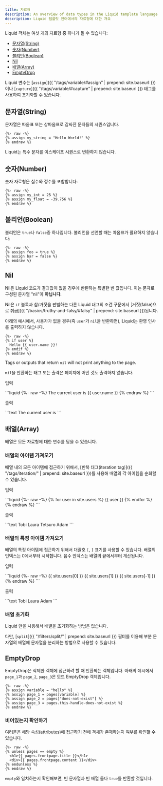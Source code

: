 ```yaml
---
title: 자료형
description: An overview of data types in the Liquid template language.
description: Liquid 템플릿 언어에서의 자료형에 대한 개요
---
```


Liquid 객체는 여섯 개의 자료형 중 하나가 될 수 있습니다:

- [문자열(String)](#string)
- [숫자(Number)](#number)
- [불리언(Boolean)](#boolean)
- [Nil](#nil)
- [배열(Array)](#array)
- [EmptyDrop](#emptydrop)

<!-- You can initialize Liquid variables using [`assign`]({{ "/tags/variable/#assign" | prepend: site.baseurl }}) or [`capture`]({{ "/tags/variable/#capture" | prepend: site.baseurl }}) tags. -->

Liquid 변수는 [`assign`]({{ "/tags/variable/#assign" | prepend: site.baseurl }})이나 [`capture`]({{ "/tags/variable/#capture" | prepend: site.baseurl }}) 태그를 사용하여 초기화할 수 있습니다.

## 문자열(String)

<!-- Strings are sequences of characters wrapped in single or double quotes: -->

문자열은 따옴표 또는 상따옴표로 감싸진 문자들의 시퀀스입니다.

```liquid
{%- raw -%}
{% assign my_string = "Hello World!" %}
{% endraw %}
```

<!-- Liquid does not convert escape sequences into special characters. -->

Liquid는 특수 문자를 이스케이프 시퀀스로 변환하지 않습니다.

## 숫자(Number)

<!-- Numbers include floats and integers: -->

숫자 자료형은 실수와 정수를 포함합니다:

```liquid
{%- raw -%}
{% assign my_int = 25 %}
{% assign my_float = -39.756 %}
{% endraw %}
```

## 불리언(Boolean)

<!-- Booleans are either `true` or `false`. No quotations are necessary when declaring a boolean: -->

불리언은 `true`나 `false`중 하나입니다. 불리언을 선언할 때는 따옴표가 필요하지 않습니다:

```liquid
{%- raw -%}
{% assign foo = true %}
{% assign bar = false %}
{% endraw %}
```

## Nil

<!-- Nil is a special empty value that is returned when Liquid code has no results. It is **not** a string with the characters "nil". -->

Nil은 Liquid 코드가 결과값이 없을 경우에 반환하는 특별한 빈 값입니다. 이는 문자로 구성된 문자열 "nil"이 **아닙니다**.

<!-- Nil is [treated as false]({{ "/basics/truthy-and-falsy/#falsy" | prepend: site.baseurl }}) in the conditions of `if` blocks and other Liquid tags that check the truthfulness of a statement. -->

Nil은 `if` 블록과 참/거짓을 판별하는 다른 Liquid 태그의 조건 구문에서 [거짓(false)으로 취급]({{ "/basics/truthy-and-falsy/#falsy" | prepend: site.baseurl }})됩니다.

<!-- In the following example, if the user does not exist (that is, `user` returns `nil`), Liquid will not print the greeting: -->

아래의 예시에서, 사용자가 없을 경우(즉 `user`가 `nil`을 반환하면), Liquid는 환영 인사를 출력하지 않습니다.

```liquid
{%- raw -%}
{% if user %}
  Hello {{ user.name }}!
{% endif %}
{% endraw %}
```

Tags or outputs that return `nil` will not print anything to the page.

`nil`을 반환하는 태그 또는 출력은 페이지에 어떤 것도 출력하지 않습니다.

<p class="code-label">입력</p>
```liquid
{%- raw -%}
The current user is {{ user.name }}
{% endraw %}
```

<p class="code-label">출력</p>
```text
The current user is
```

## 배열(Array)

<!-- Arrays hold lists of variables of any type. -->

배열은 모든 자료형에 대한 변수를 담을 수 있습니다.

### 배열의 아이템 가져오기

<!-- To access all the items in an array, you can loop through each item in the array using an [iteration tag]({{ "/tags/iteration/" | prepend: site.baseurl }}). -->

배열 내의 모든 아이템에 접근하기 위해서, [반복 태그(iteration tag)]({{ "/tags/iteration/" | prepend: site.baseurl }})를 사용해 배열의 각 아이템을 순회할 수 있습니다.

<p class="code-label">입력</p>
```liquid
{%- raw -%}
<!-- if site.users = "Tobi", "Laura", "Tetsuro", "Adam" -->
{% for user in site.users %}
  {{ user }}
{% endfor %}
{% endraw %}
```

<p class="code-label">출력</p>
```text
  Tobi Laura Tetsuro Adam
```

### 배열의 특정 아이템 가져오기

<!-- You can use square bracket `[` `]` notation to access a specific item in an array. Array indexing starts at zero. A negative index will count from the end of the array. -->

배열의 특정 아이템에 접근하기 위해서 대괄호 `[`, `]` 표기를 사용할 수 있습니다. 배열의 인덱스는 0에서부터 시작합니다. 음수 인덱스는 배열의 끝에서부터 계산됩니다.

<p class="code-label">입력</p>
```liquid
{%- raw -%}
<!-- if site.users = "Tobi", "Laura", "Tetsuro", "Adam" -->
{{ site.users[0] }}
{{ site.users[1] }}
{{ site.users[-1] }}
{% endraw %}
```

<p class="code-label">출력</p>
```text
Tobi
Laura
Adam
```

### 배열 초기화

<!-- You cannot initialize arrays using only Liquid. -->

Liquid 만을 사용해서 배열을 초기화하는 방법은 없습니다.

<!-- You can, however, use the [`split`]({{ "/filters/split/" | prepend: site.baseurl }}) filter to break a string into an array of substrings. -->

다만, [`split`]({{ "/filters/split/" | prepend: site.baseurl }}) 필터를 이용해 부분 문자열의 배열에 문자열을 분리하는 방법으로 사용할 수 있습니다.

## EmptyDrop

<!-- An EmptyDrop object is returned if you try to access a deleted object. In the example below, `page_1`, `page_2` and `page_3` are all EmptyDrop objects: -->

EmptyDrop은 삭제한 객체에 접근하려 할 때 반환되는 객체입니다. 아래의 예시에서 `page_1`과 `page_2`, `page_3`은 모드 EmptyDrop 객체입니다.

```liquid
{%- raw -%}
{% assign variable = "hello" %}
{% assign page_1 = pages[variable] %}
{% assign page_2 = pages["does-not-exist"] %}
{% assign page_3 = pages.this-handle-does-not-exist %}
{% endraw %}
```

### 비어있는지 확인하기

<!-- You can check to see if an object exists or not before you access any of its attributes. -->

여러분은 해당 속성(attributes)에 접근하기 전에 객체가 존재하는지 여부를 확인할 수 있습니다.

```liquid
{%- raw -%}
{% unless pages == empty %}
  <h1>{{ pages.frontpage.title }}</h1>
  <div>{{ pages.frontpage.content }}</div>
{% endunless %}
{% endraw %}
```

<!-- Both empty strings and empty arrays will return `true` if checked for equivalence with `empty`. -->

`empty`와 일치하는지 확인해보면, 빈 문자열과 빈 배열 둘다 `true`를 반환할 것입니다.
